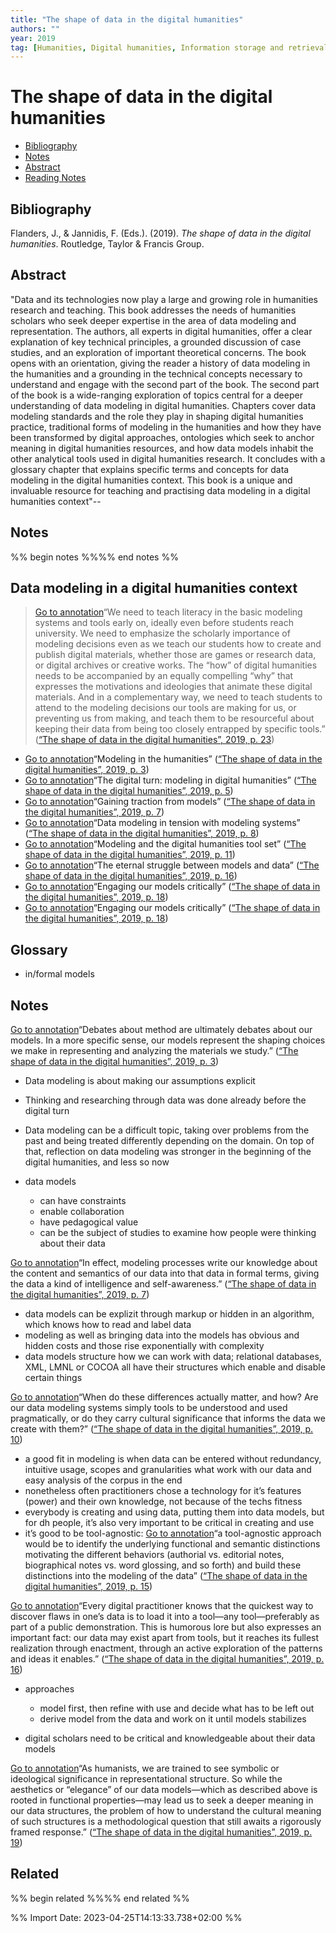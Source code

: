 ```yaml
---
title: "The shape of data in the digital humanities"
authors: ""
year: 2019
tag: [Humanities, Digital humanities, Information storage and retrieval systems, Research Methodology]
---
```

# The shape of data in the digital humanities

- [Bibliography](#bibliography)
- [Notes](#notes)
- [Abstract](#abstract)
- [Reading Notes](#reading-notes)

## Bibliography
Flanders, J., & Jannidis, F. (Eds.). (2019). _The shape of data in the digital humanities_. Routledge, Taylor & Francis Group.

## Abstract
"Data and its technologies now play a large and growing role in humanities research and teaching. This book addresses the needs of humanities scholars who seek deeper expertise in the area of data modeling and representation. The authors, all experts in digital humanities, offer a clear explanation of key technical principles, a grounded discussion of case studies, and an exploration of important theoretical concerns. The book opens with an orientation, giving the reader a history of data modeling in the humanities and a grounding in the technical concepts necessary to understand and engage with the second part of the book. The second part of the book is a wide-ranging exploration of topics central for a deeper understanding of data modeling in digital humanities. Chapters cover data modeling standards and the role they play in shaping digital humanities practice, traditional forms of modeling in the humanities and how they have been transformed by digital approaches, ontologies which seek to anchor meaning in digital humanities resources, and how data models inhabit the other analytical tools used in digital humanities research. It concludes with a glossary chapter that explains specific terms and concepts for data modeling in the digital humanities context. This book is a unique and invaluable resource for teaching and practising data modeling in a digital humanities context"--

## Notes
%% begin notes %%%% end notes %%
## Data modeling in a digital humanities context

> [Go to annotation](zotero://open-pdf/library/items/RHLG5YMS?page=23&annotation=undefined)“We need to teach literacy in the basic modeling systems and tools early on, ideally even before students reach university. We need to emphasize the scholarly importance of modeling decisions even as we teach our students how to create and publish digital materials, whether those are games or research data, or digital archives or creative works. The “how” of digital humanities needs to be accompanied by an equally compelling “why” that expresses the motivations and ideologies that animate these digital materials. And in a complementary way, we need to teach students to attend to the modeling decisions our tools are making for us, or preventing us from making, and teach them to be resourceful about keeping their data from being too closely entrapped by specific tools.” ([“The shape of data in the digital humanities”, 2019, p. 23](zotero://select/library/items/3S76NVE7))

-   [Go to annotation](zotero://open-pdf/library/items/RHLG5YMS?page=3&annotation=undefined)“Modeling in the humanities” ([“The shape of data in the digital humanities”, 2019, p. 3](zotero://select/library/items/3S76NVE7))
-   [Go to annotation](zotero://open-pdf/library/items/RHLG5YMS?page=5&annotation=undefined)“The digital turn: modeling in digital humanities” ([“The shape of data in the digital humanities”, 2019, p. 5](zotero://select/library/items/3S76NVE7))
-   [Go to annotation](zotero://open-pdf/library/items/RHLG5YMS?page=7&annotation=undefined)“Gaining traction from models” ([“The shape of data in the digital humanities”, 2019, p. 7](zotero://select/library/items/3S76NVE7))
-   [Go to annotation](zotero://open-pdf/library/items/RHLG5YMS?page=8&annotation=undefined)“Data modeling in tension with modeling systems” ([“The shape of data in the digital humanities”, 2019, p. 8](zotero://select/library/items/3S76NVE7))
-   [Go to annotation](zotero://open-pdf/library/items/RHLG5YMS?page=11&annotation=undefined)“Modeling and the digital humanities tool set” ([“The shape of data in the digital humanities”, 2019, p. 11](zotero://select/library/items/3S76NVE7))
-   [Go to annotation](zotero://open-pdf/library/items/RHLG5YMS?page=16&annotation=undefined)“The eternal struggle between models and data” ([“The shape of data in the digital humanities”, 2019, p. 16](zotero://select/library/items/3S76NVE7))
-   [Go to annotation](zotero://open-pdf/library/items/RHLG5YMS?page=18&annotation=undefined)“Engaging our models critically” ([“The shape of data in the digital humanities”, 2019, p. 18](zotero://select/library/items/3S76NVE7))
-   [Go to annotation](zotero://open-pdf/library/items/RHLG5YMS?page=18&annotation=undefined)“Engaging our models critically” ([“The shape of data in the digital humanities”, 2019, p. 18](zotero://select/library/items/3S76NVE7))

## Glossary

-   in/formal models

## Notes

[Go to annotation](zotero://open-pdf/library/items/RHLG5YMS?page=3&annotation=FN3UGT42)“Debates about method are ultimately debates about our models. In a more specific sense, our models represent the shaping choices we make in representing and analyzing the materials we study.” ([“The shape of data in the digital humanities”, 2019, p. 3](zotero://select/library/items/3S76NVE7))

-   Data modeling is about making our assumptions explicit
-   Thinking and researching through data was done already before the digital turn
-   Data modeling can be a difficult topic, taking over problems from the past and being treated differently depending on the domain. On top of that, reflection on data modeling was stronger in the beginning of the digital humanities, and less so now
-   data models
    
    -   can have constraints
    -   enable collaboration
    -   have pedagogical value
    -   can be the subject of studies to examine how people were thinking about their data

[Go to annotation](zotero://open-pdf/library/items/RHLG5YMS?page=7&annotation=undefined)“In effect, modeling processes write our knowledge about the content and semantics of our data into that data in formal terms, giving the data a kind of intelligence and self-awareness.” ([“The shape of data in the digital humanities”, 2019, p. 7](zotero://select/library/items/3S76NVE7))

-   data models can be explizit through markup or hidden in an algorithm, which knows how to read and label data
-   modeling as well as bringing data into the models has obvious and hidden costs and those rise exponentially with complexity
-   data models structure how we can work with data; relational databases, XML, LMNL or COCOA all have their structures which enable and disable certain things

[Go to annotation](zotero://open-pdf/library/items/RHLG5YMS?page=10&annotation=undefined)“When do these differences actually matter, and how? Are our data modeling systems simply tools to be understood and used pragmatically, or do they carry cultural significance that informs the data we create with them?” ([“The shape of data in the digital humanities”, 2019, p. 10](zotero://select/library/items/3S76NVE7))

-   a good fit in modeling is when data can be entered without redundancy, intuitive usage, scopes and granularities what work with our data and easy analysis of the corpus in the end
-   nonetheless often practitioners chose a technology for it’s features (power) and their own knowledge, not because of the techs fitness
-   everybody is creating and using data, putting them into data models, but for dh people, it’s also very important to be critical in creating and use
-   it’s good to be tool-agnostic: [Go to annotation](zotero://open-pdf/library/items/RHLG5YMS?page=15&annotation=undefined)“a tool-agnostic approach would be to identify the underlying functional and semantic distinctions motivating the different behaviors (authorial vs. editorial notes, biographical notes vs. word glossing, and so forth) and build these distinctions into the modeling of the data” ([“The shape of data in the digital humanities”, 2019, p. 15](zotero://select/library/items/3S76NVE7))

[Go to annotation](zotero://open-pdf/library/items/RHLG5YMS?page=16&annotation=MCE846ZA)“Every digital practitioner knows that the quickest way to discover flaws in one’s data is to load it into a tool—any tool—preferably as part of a public demonstration. This is humorous lore but also expresses an important fact: our data may exist apart from tools, but it reaches its fullest realization through enactment, through an active exploration of the patterns and ideas it enables.” ([“The shape of data in the digital humanities”, 2019, p. 16](zotero://select/library/items/3S76NVE7))

-   approaches
    
    -   model first, then refine with use and decide what has to be left out
    -   derive model from the data and work on it until models stabilizes
-   digital scholars need to be critical and knowledgeable about their data models

[Go to annotation](zotero://open-pdf/library/items/RHLG5YMS?page=19&annotation=WNHMQRGR)“As humanists, we are trained to see symbolic or ideological significance in representational structure. So while the aesthetics or “elegance” of our data models—which as described above is rooted in functional properties—may lead us to seek a deeper meaning in our data structures, the problem of how to understand the cultural meaning of such structures is a methodological question that still awaits a rigorously framed response.” ([“The shape of data in the digital humanities”, 2019, p. 19](zotero://select/library/items/3S76NVE7))

## Related
%% begin related %%%% end related %%

%% Import Date: 2023-04-25T14:13:33.738+02:00 %%
